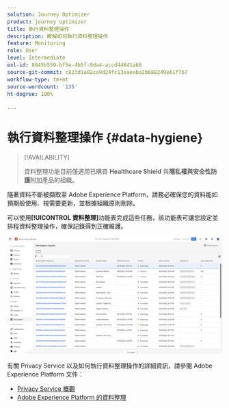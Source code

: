 ```yaml
---
solution: Journey Optimizer
product: journey optimizer
title: 執行資料整理操作
description: 瞭解如何執行資料整理操作
feature: Monitoring
role: User
level: Intermediate
exl-id: 8045b559-bf5e-4b5f-9da4-accd44641a68
source-git-commit: c823d1a02ca9d24fc13eaeaba2b688249e61f767
workflow-type: tm+mt
source-wordcount: '135'
ht-degree: 100%

---
```


# 執行資料整理操作 {#data-hygiene}

>[!AVAILABILITY]
>
>資料整理功能目前僅適用已購買 **Healthcare Shield** 與&#x200B;**隱私權與安全性防護**&#x200B;附加產品的組織。


隨著資料不斷被擷取至 Adobe Experience Platform，請務必確保您的資料能如預期般使用、視需要更新，並根據組織原則刪除。

可以使用&#x200B;**[!UICONTROL 資料整理]**&#x200B;功能表完成這些任務，該功能表可讓您設定並排程資料整理操作，確保記錄得到正確維護。

![](assets/data-hygiene.png)

有關 Privacy Service 以及如何執行資料整理操作的詳細資訊，請參閱 Adobe Experience Platform 文件：

* [Privacy Service 概觀](https://experienceleague.adobe.com/docs/experience-platform/privacy/home.html?lang=zh-Hant)
* [Adobe Experience Platform 的資料整理](https://experienceleague.adobe.com/docs/experience-platform/hygiene/home.html?lang=zh-Hant)
